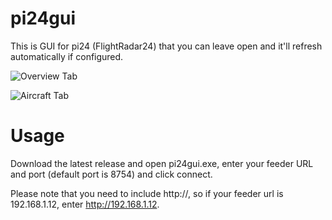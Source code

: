 # pi24gui
This is GUI for pi24 (FlightRadar24) that you can leave open and it'll refresh automatically if configured.

![Overview Tab](https://github.com/Laim/pi24gui/assets/14845036/da1ae3c7-2534-4937-8a08-422a5e4ca1dd)

![Aircraft Tab](https://github.com/Laim/pi24gui/assets/14845036/8bd82c67-cbc1-4c40-aa19-61c3e546a69d)

# Usage
Download the latest release and open pi24gui.exe, enter your feeder URL and port (default port is 8754) and click connect.

Please note that you need to include http://, so if your feeder url is 192.168.1.12, enter http://192.168.1.12.